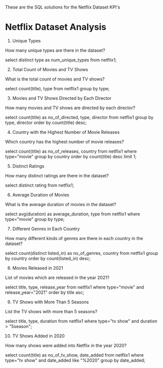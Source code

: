 These are the SQL solutions for the Netflix Dataset KPI's

# Netflix Dataset Analysis

1. Unique Types
   
How many unique types are there in the dataset?

select distinct type as num_unique_types from netflix1;

2. Total Count of Movies and TV Shows
   
What is the total count of movies and TV shows?

select count(title), type from netflix1
group by type;

3. Movies and TV Shows Directed by Each Director

How many movies and TV shows are directed by each director?

select count(title) as no_of_directed, type, director from netflix1
group by type, director
order by count(title) desc;

4. Country with the Highest Number of Movie Releases
   
Which country has the highest number of movie releases?

select count(title) as no_of_releases, country from netflix1
where type="movie"
group by country
order by count(title) desc
limit 1;

5. Distinct Ratings
   
How many distinct ratings are there in the dataset?

select distinct rating from netflix1;

6. Average Duration of Movies
   
What is the average duration of movies in the dataset?

select avg(duration) as average_duration, type from netflix1
where type="movie"
group by type;

7. Different Genres in Each Country
   
How many different kinds of genres are there in each country in the dataset?

select count(distinct listed_in) as no_of_genres, country from netflix1
group by country
order by count(listed_in) desc;

8. Movies Released in 2021
   
List of movies which are released in the year 2021?

select title, type, release_year from netflix1
where type="movie" and release_year="2021"
order by title asc;

9. TV Shows with More Than 5 Seasons
    
List the TV shows with more than 5 seasons?

select title, type, duration from netflix1
where type="tv show" and duration > "5season";

10. TV Shows Added in 2020
    
How many shows were added into Netflix in the year 2020?

select count(title) as no_of_tv_show, date_added from netflix1
where type="tv show" and date_added like "%2020"
group by date_added;

